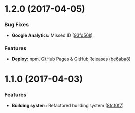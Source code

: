 <a name="1.2.0"></a>
# 1.2.0 (2017-04-05)


### Bug Fixes

* **Google Analytics:** Missed ID ([93fd568](https://github.com/martinmethod/baseheight/commit/93fd568))


### Features

* **Deploy:** npm, GitHub Pages & GitHub Releases ([be6aba8](https://github.com/martinmethod/baseheight/commit/be6aba8))



<a name="1.1.0"></a>
# 1.1.0 (2017-04-03)


### Features

* **Building system:** Refactored building system ([8fcf0f7](https://github.com/martinmethod/baseheight/commit/8fcf0f7))



